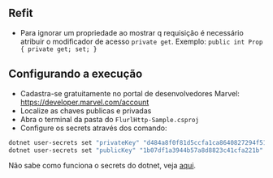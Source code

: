 ## Refit

- Para ignorar um propriedade ao mostrar q requisição é necessário atribuir o modificador de acesso `private get`. Exemplo: `public int Prop { private get; set; }`

## Configurando a execução

- Cadastra-se gratuitamente no portal de desenvolvedores Marvel: <https://developer.marvel.com/account>
- Localize as chaves publicas e privadas
- Abra o terminal da pasta do `FlurlHttp-Sample.csproj`
- Configure os secrets através dos comando:

```bash
dotnet user-secrets set "privateKey" "d484a8f0f81d5ccfa1ca8640827294f5151a4ac8"
dotnet user-secrets set "publicKey" "1b07df1a3944b57a8d8823c41cfa221b"
```

Não sabe como funciona o secrets do dotnet, veja [aqui](https://docs.microsoft.com/pt-br/aspnet/core/security/app-secrets?view=aspnetcore-5.0&tabs=windows#enable-secret-storage).
